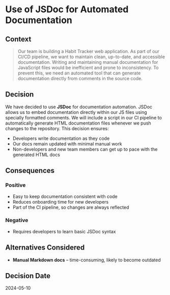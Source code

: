 # Use of JSDoc for Automated Documentation


## Context
> Our team is building a Habit Tracker web application. As part of our CI/CD pipeline, we want to maintain clean, up-to-date, and accessible documentation. Writing and maintaining manual documentation for JavaScript files would be inefficient and prone to inconsistency. To prevent this, we need an automated tool that can generate documentation directly from comments in the source code.
## Decision
We have decided to use **JSDoc** for documentation automation. JSDoc allows us to embed documentation directly within our JS files using specially formatted comments. We will include a script in our CI pipeline to automatically generate HTML documentation files whenever we push changes to the repository.
This decision ensures:
- Developers write documentation as they code
- Our docs remain updated with minimal manual work
- Non-developers and new team members can get up to pace with the generated HTML docs
## Consequences
### Positive
- Easy to keep documentation consistent with code
- Reduces onboarding time for new developers
- Part of the CI pipeline, so changes are always reflected
### Negative
- Requires developers to learn basic JSDoc syntax
## Alternatives Considered
- **Manual Markdown docs** – time-consuming, likely to become outdated
## Decision Date
2024-05-10

